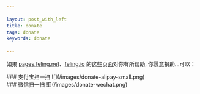 ```yaml
---

layout: post_with_left
title: donate
tags: donate
keywords: donate

---
```


如果 [pages.feling.net](/)、[feling.io](https://feling.io) 的这些页面对你有所帮助, 你愿意捐助...可以：

<div class="uk-grid">
    <div class="uk-with-1-2">
        ### 支付宝扫一扫
        ![](/images/donate-alipay-small.png)
    </div>
    <div class="uk-with-1-2">
### 微信扫一扫
![](/images/donate-wechat.png)
    </div>
</div>